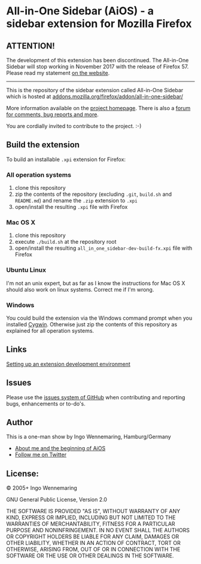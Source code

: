All-in-One Sidebar (AiOS) - a sidebar extension for Mozilla Firefox
===================================================================

ATTENTION!
----------
The development of this extension has been discontinued. The All-in-One Sidebar will stop working in November 2017 with the release of Firefox 57. Please read my statement [on the website](http://firefox.exxile.net/aios/end_of_development.php).

---------

This is the repository of the sidebar extension called All-in-One Sidebar which is hosted at [addons.mozilla.org/firefox/addon/all-in-one-sidebar/](https://addons.mozilla.org/firefox/addon/all-in-one-sidebar/)

More information available on the [project homepage](http://firefox.exxile.net/aios/index.php). There is also a [forum for comments, bug reports and more](http://firefox.exxile.net/forum/).

You are cordially invited to contribute to the project. :-)


Build the extension
-------------------

To build an installable `.xpi` extension for Firefox:

### All operation systems

1. clone this repository
2. zip the contents of the repository (excluding `.git`, `build.sh` and `README.md`) and rename the `.zip` extension to `.xpi`
3. open/install the resulting `.xpi` file with Firefox

### Mac OS X

1. clone this repository
2. execute `./build.sh` at the repository root
3. open/install the resulting `all_in_one_sidebar-dev-build-fx.xpi` file with Firefox

### Ubuntu Linux

I'm not an unix expert, but as far as I know the instructions for Mac OS X should also work on linux systems. Correct me if I'm wrong.

### Windows

You could build the extension via the Windows command prompt when you installed [Cygwin](http://cygwin.com). Otherwise just zip the contents of this repository as explained for all operation systems.


Links
-----

[Setting up an extension development environment](https://developer.mozilla.org/docs/Setting_up_extension_development_environment)


Issues
-------

Please use the [issues system of GitHub](https://github.com/AddonLab/AiOS/issues?state=open) when contributing and reporting bugs, enhancements or to-do's.


Author
------

This is a one-man show by Ingo Wennemaring, Hamburg/Germany

* [About me and the beginning of AiOS](https://addons.mozilla.org/firefox/addon/all-in-one-sidebar/developers)
* [Follow me on Twitter](https://twitter.com/addonlab)


License:
--------

&copy; 2005+ Ingo Wennemaring

GNU General Public License, Version 2.0

THE SOFTWARE IS PROVIDED "AS IS", WITHOUT WARRANTY OF ANY KIND, EXPRESS OR IMPLIED, INCLUDING BUT NOT LIMITED TO THE WARRANTIES OF MERCHANTABILITY, FITNESS FOR A PARTICULAR PURPOSE AND NONINFRINGEMENT. IN NO EVENT SHALL THE AUTHORS OR COPYRIGHT HOLDERS BE LIABLE FOR ANY CLAIM, DAMAGES OR OTHER LIABILITY, WHETHER IN AN ACTION OF CONTRACT, TORT OR OTHERWISE, ARISING FROM, OUT OF OR IN CONNECTION WITH THE SOFTWARE OR THE USE OR OTHER DEALINGS IN THE SOFTWARE.
